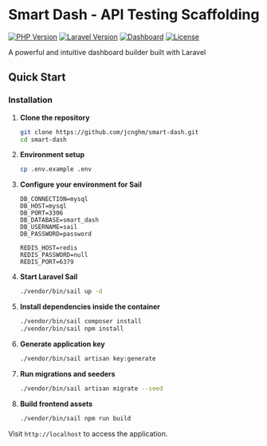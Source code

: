 # Smart Dash - API Testing Scaffolding

[![PHP Version](https://img.shields.io/badge/php-8.1%2B-blue.svg)](https://php.net)
[![Laravel Version](https://img.shields.io/badge/laravel-10%2B%20%7C%2011%2B-red.svg)](https://laravel.com)
[![Dashboard](https://img.shields.io/badge/dashboard-builder-purple.svg)](https://laravel.com)
[![License](https://img.shields.io/badge/license-MIT-brightgreen.svg)](LICENSE)

A powerful and intuitive dashboard builder built with Laravel

## Quick Start

### Installation

1. **Clone the repository**
   ```bash
   git clone https://github.com/jcnghm/smart-dash.git
   cd smart-dash
   ```

2. **Environment setup**
   ```bash
   cp .env.example .env
   ```

3. **Configure your environment for Sail**
   ```env
   DB_CONNECTION=mysql
   DB_HOST=mysql
   DB_PORT=3306
   DB_DATABASE=smart_dash
   DB_USERNAME=sail
   DB_PASSWORD=password

   REDIS_HOST=redis
   REDIS_PASSWORD=null
   REDIS_PORT=6379
   ```

4. **Start Laravel Sail**
   ```bash
   ./vendor/bin/sail up -d
   ```

5. **Install dependencies inside the container**
   ```bash
   ./vendor/bin/sail composer install
   ./vendor/bin/sail npm install
   ```

6. **Generate application key**
   ```bash
   ./vendor/bin/sail artisan key:generate
   ```

7. **Run migrations and seeders**
   ```bash
   ./vendor/bin/sail artisan migrate --seed
   ```

8. **Build frontend assets**
   ```bash
   ./vendor/bin/sail npm run build
   ```

Visit `http://localhost` to access the application.
